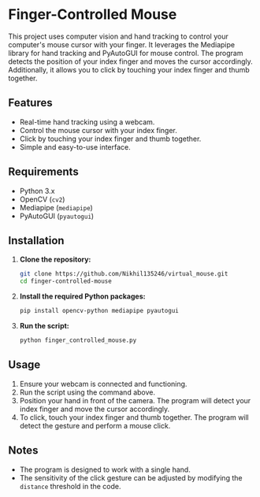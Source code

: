 # Finger-Controlled Mouse

This project uses computer vision and hand tracking to control your computer's mouse cursor with your finger. It leverages the Mediapipe library for hand tracking and PyAutoGUI for mouse control. The program detects the position of your index finger and moves the cursor accordingly. Additionally, it allows you to click by touching your index finger and thumb together.

## Features
- Real-time hand tracking using a webcam.
- Control the mouse cursor with your index finger.
- Click by touching your index finger and thumb together.
- Simple and easy-to-use interface.

## Requirements
- Python 3.x
- OpenCV (`cv2`)
- Mediapipe (`mediapipe`)
- PyAutoGUI (`pyautogui`)

## Installation

1. **Clone the repository:**
   ```bash
   git clone https://github.com/Nikhil135246/virtual_mouse.git
   cd finger-controlled-mouse
   ```

2. **Install the required Python packages:**
   ```bash
   pip install opencv-python mediapipe pyautogui
   ```

3. **Run the script:**
   ```bash
   python finger_controlled_mouse.py
   ```

## Usage
1. Ensure your webcam is connected and functioning.
2. Run the script using the command above.
3. Position your hand in front of the camera. The program will detect your index finger and move the cursor accordingly.
4. To click, touch your index finger and thumb together. The program will detect the gesture and perform a mouse click.

## Notes
- The program is designed to work with a single hand.
- The sensitivity of the click gesture can be adjusted by modifying the `distance` threshold in the code.

